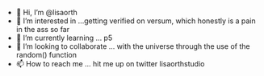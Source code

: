 - 👋 Hi, I’m @lisaorth
- 👀 I’m interested in ...getting verified on versum, which honestly is a pain in the ass so far
- 🌱 I’m currently learning ... p5 
- 💞️ I’m looking to collaborate ... with the universe through the use of the random() function
- 📫 How to reach me ... hit me up on twitter lisaorthstudio

<!---
lisaorth/lisaorth is a ✨ special ✨ repository because its `README.md` (this file) appears on your GitHub profile.
You can click the Preview link to take a look at your changes.
--->
